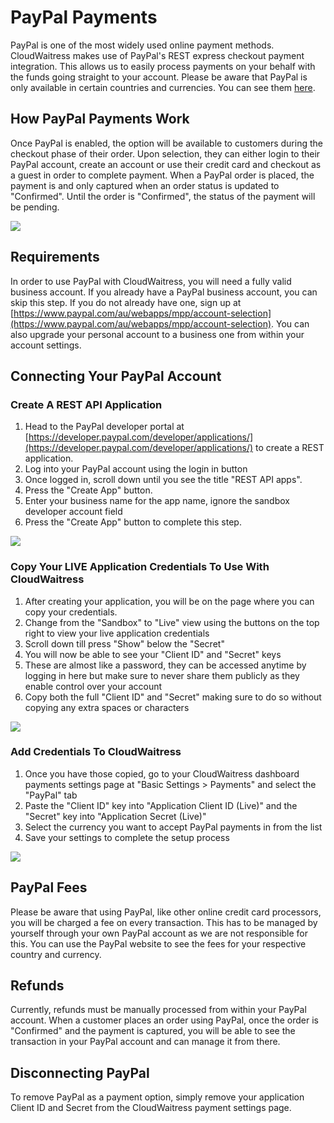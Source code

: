 # PayPal Payments

PayPal is one of the most widely used online payment methods. CloudWaitress makes use of PayPal's REST express checkout payment integration. This allows us to easily process payments on your behalf with the funds going straight to your account. Please be aware that PayPal is only available in certain countries and currencies. You can see them [here](https://developer.paypal.com/docs/integration/direct/rest-api-payment-country-currency-support/).

## **How PayPal Payments Work**

Once PayPal is enabled, the option will be available to customers during the checkout phase of their order. Upon selection, they can either login to their PayPal account, create an account or use their credit card and checkout as a guest in order to complete payment. When a PayPal order is placed, the payment is and only captured when an order status is updated to "Confirmed". Until the order is "Confirmed", the status of the payment will be pending.

![](https://downloads.intercomcdn.com/i/o/62039172/6edc1f562686de2150fac0f5/paypal-example.png)

## **Requirements**

In order to use PayPal with CloudWaitress, you will need a fully valid business account. If you already have a PayPal business account, you can skip this step. If you do not already have one, sign up at [https://www.paypal.com/au/webapps/mpp/account-selection](https://www.paypal.com/au/webapps/mpp/account-selection). You can also upgrade your personal account to a business one from within your account settings.

## **Connecting Your PayPal Account**

### **Create A REST API Application**

1. Head to the PayPal developer portal at [https://developer.paypal.com/developer/applications/](https://developer.paypal.com/developer/applications/) to create a REST application.
2. Log into your PayPal account using the login in button
3. Once logged in, scroll down until you see the title "REST API apps".
4. Press the "Create App" button.
5. Enter your business name for the app name, ignore the sandbox developer account field
6. Press the "Create App" button to complete this step.

![](https://downloads.intercomcdn.com/i/o/62039344/bb9e2ef6e1d9f7892ef73fcc/paypal-rest-api-create.png)

### **Copy Your LIVE Application Credentials To Use With CloudWaitress**

1. After creating your application, you will be on the page where you can copy your credentials.
2. Change from the "Sandbox" to "Live" view using the buttons on the top right to view your live application credentials
3. Scroll down till press "Show" below the "Secret"
4. You will now be able to see your "Client ID" and "Secret" keys
5. These are almost like a password, they can be accessed anytime by logging in here but make sure to never share them publicly as they enable control over your account
6. Copy both the full "Client ID" and "Secret" making sure to do so without copying any extra spaces or characters

![](https://downloads.intercomcdn.com/i/o/62039366/09e2a4ac6e047f31917c3a5f/paypal-rest-api-credentails.png)

### **Add Credentials To CloudWaitress**

1. Once you have those copied, go to your CloudWaitress dashboard payments settings page at "Basic Settings &gt; Payments" and select the "PayPal" tab
2. Paste the "Client ID" key into "Application Client ID \(Live\)" and the "Secret" key into "Application Secret \(Live\)"
3. Select the currency you want to accept PayPal payments in from the list
4. Save your settings to complete the setup process

![](https://downloads.intercomcdn.com/i/o/62039527/c64e8957bd70b5828c30dd76/paypal-add-details-to-cloudwaitress.png)

## **PayPal Fees**

Please be aware that using PayPal, like other online credit card processors, you will be charged a fee on every transaction. This has to be managed by yourself through your own PayPal account as we are not responsible for this. You can use the PayPal website to see the fees for your respective country and currency.

## **Refunds**

Currently, refunds must be manually processed from within your PayPal account. When a customer places an order using PayPal, once the order is "Confirmed" and the payment is captured, you will be able to see the transaction in your PayPal account and can manage it from there.

## **Disconnecting PayPal**

To remove PayPal as a payment option, simply remove your application Client ID and Secret from the CloudWaitress payment settings page.

